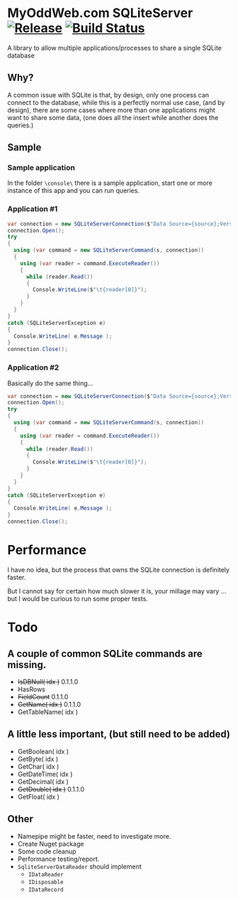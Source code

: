 # MyOddWeb.com SQLiteServer [![Release](https://img.shields.io/badge/release-v0.1.1.0-brightgreen.png?style=flat)](https://github.com/FFMG/SQLiteServer/) [![Build Status](https://travis-ci.org/FFMG/SQLiteServer.svg?branch=master)](https://travis-ci.org/FFMG/SQLiteServer)
A library to allow multiple applications/processes to share a single SQLite database

## Why?
A common issue with SQLite is that, by design, only one process can connect to the database, while this is a perfectly normal use case, (and by design), there are some cases where more than one applications might want to share some data, (one does all the insert while another does the queries.)

## Sample

### Sample application
In the folder `\console\` there is a sample application, start one or more instance of this app and you can run queries.

### Application #1
```csharp
var connection = new SQLiteServerConnection($"Data Source={source};Version=3;", Address, Port, Backlog, HeartBeatTimeOut);
connection.Open();
try
{
  using (var command = new SQLiteServerCommand(s, connection))
  {
    using (var reader = command.ExecuteReader())
    {
      while (reader.Read())
      {
        Console.WriteLine($"\t{reader[0]}");
      }
    }
  }
}
catch (SQLiteServerException e)
{
  Console.WriteLine( e.Message );
}
connection.Close();
```

### Application #2
Basically do the same thing...

```csharp
var connection = new SQLiteServerConnection($"Data Source={source};Version=3;", Address, Port, Backlog, HeartBeatTimeOut);
connection.Open();
try
{
  using (var command = new SQLiteServerCommand(s, connection))
  {
    using (var reader = command.ExecuteReader())
    {
      while (reader.Read())
      {
        Console.WriteLine($"\t{reader[0]}");
      }
    }
  }
}
catch (SQLiteServerException e)
{
  Console.WriteLine( e.Message );
}
connection.Close();
```

# Performance
I have no idea, but the process that owns the SQLite connection is definitely faster.

But I cannot say for certain how much slower it is, your millage may vary ... but I would be curious to run some proper tests.

# Todo
## A couple of common SQLite commands are missing.
* <s>IsDBNull( idx )</s> 0.1.1.0
* HasRows
* <s>FieldCount</s> 0.1.1.0
* <s>GetName( idx )</s> 0.1.1.0
* GetTableName( idx )

## A little less important, (but still need to be added)
* GetBoolean( idx )
* GetByte( idx )
* GetChar( idx )
* GetDateTime( idx )
* GetDecimal( idx )
* <s>GetDouble( idx )</s> 0.1.1.0
* GetFloat( idx )

## Other
* Namepipe might be faster, need to investigate more.
* Create Nuget package
* Some code cleanup
* Performance testing/report.
* `SqliteServerDataReader` should implement 
  * `IDataReader`
  * `IDisposable`
  * `IDataRecord`
